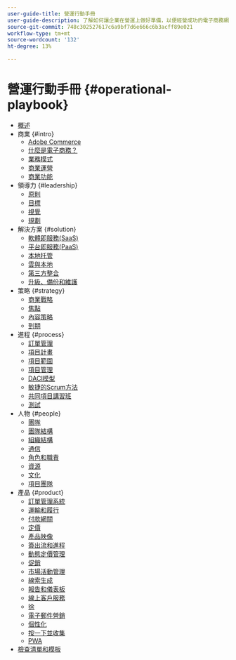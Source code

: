 ```yaml
---
user-guide-title: 營運行動手冊
user-guide-description: 了解如何讓企業在營運上做好準備，以便經營成功的電子商務網站。
source-git-commit: 748c302527617c6a9bf7d6e666c6b3acff89e021
workflow-type: tm+mt
source-wordcount: '132'
ht-degree: 13%

---
```



# 營運行動手冊 {#operational-playbook}

- [概述](overview.md)
- 商業 {#intro}
   - [Adobe Commerce](intro/commerce.md)
   - [什麼是電子商務？](intro/ecommerce.md)
   - [業務模式](intro/business-model.md)
   - [商業運營](intro/operations.md)
   - [商業功能](intro/features.md)
- 領導力 {#leadership}
   - [原則](leadership/principles.md)
   - [目標](leadership/goals.md)
   - [視覺](leadership/vision.md)
   - [規劃](leadership/planning.md)
- 解決方案 {#solution}
   - [軟體即服務(SaaS)](solution/software-service.md)
   - [平台即服務(PaaS)](solution/platform-service.md)
   - [本地托管](solution/on-premises.md)
   - [雲與本地](solution/hosting-comparison.md)
   - [第三方整合](solution/integrations.md)
   - [升級、備份和維護](solution/maintenance.md)
- 策略 {#strategy}
   - [商業戰略](strategy/commerce.md)
   - [焦點](strategy/focus.md)
   - [內容策略](strategy/content.md)
   - [到期](strategy/maturity.md)
- 進程 {#process}
   - [訂單管理](process/order-management.md)
   - [項目計畫](process/project-plan.md)
   - [項目範圍](process/project-scope.md)
   - [項目管理](process/project-management.md)
   - [DACI模型](process/project-management-framework.md)
   - [敏捷的Scrum方法](process/agile-scrum.md)
   - [共同項目講習班](process/project-workshops.md)
   - [測試](process/testing.md)
- 人物 {#people}
   - [團隊](people/teams.md)
   - [團隊結構](people/team-structure.md)
   - [組織結構](people/organizational-structure.md)
   - [通信](people/communication.md)
   - [角色和職責](people/roles-responsibilities.md)
   - [資源](people/resources.md)
   - [文化](people/culture.md)
   - [項目團隊](people/project-teams.md)
- 產品 {#product}
   - [訂單管理系統](product/order-management-systems.md)
   - [運輸和履行](product/shipping-fulfillment.md)
   - [付款網關](product/payment-gateways.md)
   - [定價](product/pricing.md)
   - [產品映像](product/images.md)
   - [簽出流和進程](product/checkout.md)
   - [動態定價管理](product/dynamic-pricing.md)
   - [促銷](product/promotions.md)
   - [市場活動管理](product/campaign-management.md)
   - [線索生成](product/lead-generation.md)
   - [報告和儀表板](product/reporting.md)
   - [線上客戶服務](product/customer-service.md)
   - [徐](product/search-engine-optimization.md)
   - [電子郵件營銷](product/marketing.md)
   - [個性化](product/personalization.md)
   - [按一下並收集](product/click-collect.md)
   - [PWA](product/progressive-web-app.md)
- [檢查清單和模板](checklists-templates/home.md)
